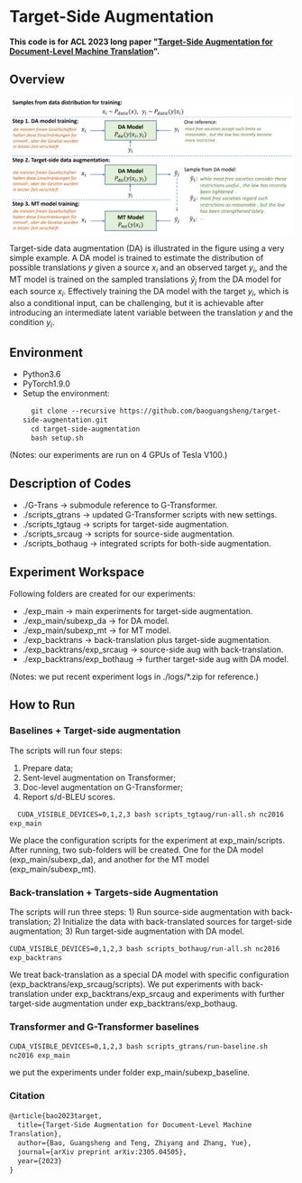# Target-Side Augmentation

**This code is for ACL 2023 long paper "[Target-Side Augmentation for Document-Level Machine Translation](https://arxiv.org/abs/2305.04505)".**


## Overview

![Overview of target-side data augmentation.](https://github.com/baoguangsheng/target-side-augmentation/blob/main/docs/overview.png)

Target-side data augmentation (DA) is illustrated in the figure using a very simple example. 
A DA model is trained to estimate the distribution of possible translations $y$ given a source $x_i$ and an observed target $y_i$, and the MT model is trained on the sampled translations $\hat{y}_j$ from the DA model for each source $x_i$. 
Effectively training the DA model with the target $y_i$, which is also a conditional input, can be challenging, but it is achievable after introducing an intermediate latent variable between the translation $y$ and the condition $y_i$.

## Environment
* Python3.6
* PyTorch1.9.0
* Setup the environment:
  ```
    git clone --recursive https://github.com/baoguangsheng/target-side-augmentation.git
    cd target-side-augmentation
    bash setup.sh
  ```
(Notes: our experiments are run on 4 GPUs of Tesla V100.)


## Description of Codes
* ./G-Trans -> submodule reference to G-Transformer.
* ./scripts_gtrans -> updated G-Transformer scripts with new settings.
* ./scripts_tgtaug -> scripts for target-side augmentation.
* ./scripts_srcaug -> scripts for source-side augmentation.
* ./scripts_bothaug -> integrated scripts for both-side augmentation.

## Experiment Workspace
Following folders are created for our experiments:
* ./exp_main -> main experiments for target-side augmentation.
* ./exp_main/subexp_da -> for DA model.
* ./exp_main/subexp_mt -> for MT model.
* ./exp_backtrans -> back-translation plus target-side augmentation.
* ./exp_backtrans/exp_srcaug -> source-side aug with back-translation.
* ./exp_backtrans/exp_bothaug -> further target-side aug with DA model.

(Notes: we put recent experiment logs in ./logs/*.zip for reference.)

## How to Run 

### Baselines + Target-side augmentation

The scripts will run four steps: 
1) Prepare data; 
2) Sent-level augmentation on Transformer; 
3) Doc-level augmentation on G-Transformer; 
4) Report s/d-BLEU scores. 
```
  CUDA_VISIBLE_DEVICES=0,1,2,3 bash scripts_tgtaug/run-all.sh nc2016 exp_main
```
We place the configuration scripts for the experiment at exp_main/scripts. After running, two sub-folders will be created. One for the DA model (exp_main/subexp_da), and another for the MT model (exp_main/subexp_mt). 


### Back-translation + Targets-side Augmentation

  The scripts will run three steps: 1) Run source-side augmentation with back-translation; 2) Initialize the data with back-translated sources for target-side augmentation; 3) Run target-side augmentation with DA model. 
  ```
  CUDA_VISIBLE_DEVICES=0,1,2,3 bash scripts_bothaug/run-all.sh nc2016 exp_backtrans
  ```
  We treat back-translation as a special DA model with specific configuration (exp_backtrans/exp_srcaug/scripts). We put experiments with back-translation under exp_backtrans/exp_srcaug and experiments with further target-side augmentation under exp_backtrans/exp_bothaug. 


### Transformer and G-Transformer baselines

  ```
  CUDA_VISIBLE_DEVICES=0,1,2,3 bash scripts_gtrans/run-baseline.sh nc2016 exp_main
  ```
  we put the experiments under folder exp_main/subexp_baseline.

### Citation

```
@article{bao2023target,
  title={Target-Side Augmentation for Document-Level Machine Translation},
  author={Bao, Guangsheng and Teng, Zhiyang and Zhang, Yue},
  journal={arXiv preprint arXiv:2305.04505},
  year={2023}
}
```